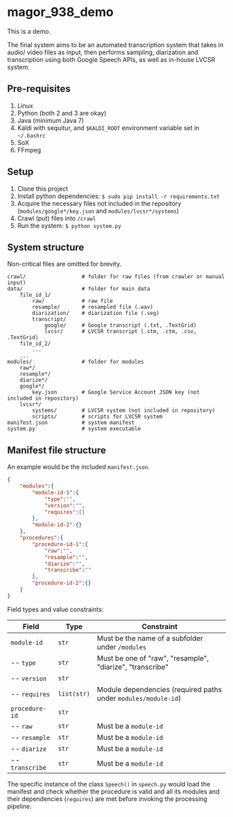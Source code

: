 # magor_938_demo

This is a demo.

The final system aims to be an automated transcription system that takes in audio/ video files as input, then performs sampling, diarization and transcription using both Google Speech APIs, as well as in-house LVCSR system.

## Pre-requisites

1. Linux
1. Python (both 2 and 3 are okay)
1. Java (minimum Java 7)
1. Kaldi with sequitur, and `$KALDI_ROOT` environment variable set in `~/.bashrc`
1. SoX
1. FFmpeg

## Setup

1. Clone this project
1. Install python dependencies: `$ sudo pip install -r requirements.txt`
1. Acquire the necessary files not included in the repository (`modules/google*/key.json` and `modules/lvcsr*/systems`)
1. Crawl (put) files into `/crawl`
1. Run the system: `$ python system.py`

## System structure

Non-critical files are omitted for brevity.

```
crawl/                  # folder for raw files (from crawler or manual input)
data/                   # folder for main data 
    file_id_1/
        raw/            # raw file
        resample/       # resampled file (.wav)
        diarization/    # diarization file (.seg)
        transcript/
            google/     # Google transcript (.txt, .TextGrid)
            lvcsr/      # LVCSR transcript (.stm, .ctm, .csv, .TextGrid)
    file_id_2/
        ...
    ...
modules/                # folder for modules
    raw*/
    resample*/
    diarize*/
    google*/
        key.json        # Google Service Account JSON key (not included in repository)
    lvcsr*/
        systems/        # LVCSR system (not included in repository)
        scripts/        # scripts for LVCSR system
manifest.json           # system manifest
system.py               # system executable
```

## Manifest file structure

An example would be the included `manifest.json`.

```json
{
    "modules":{
        "module-id-1":{
            "type":"",
            "version":"",
            "requires":[]
        },
        "module-id-2":{}
    },
    "procedures":{
        "procedure-id-1":{
            "raw":"",
            "resample":"",
            "diarize":"",
            "transcribe":""
        },
        "procedure-id-2":{}
    }
}
```

Field types and value constraints:

| Field | Type | Constraint
| --- | --- | --- 
| `module-id` | `str` | Must be the name of a subfolder under `/modules`
| -- `type` | `str` | Must be one of "raw", "resample", "diarize", "transcribe"
| -- `version` | `str` |
| -- `requires` | `list(str)` | Module dependencies (required paths under `modules/module-id`)
| `procedure-id` | `str` | 
| -- `raw` | `str` | Must be a `module-id`
| -- `resample` | `str` | Must be a `module-id`
| -- `diarize` | `str` | Must be a `module-id`
| -- `transcribe` | `str` | Must be a `module-id`

The specific instance of the class `Speech()` in `speech.py` would load the manifest and check whether the procedure is valid and all its modules and their dependencies (`requires`) are met before invoking the processing pipeline.